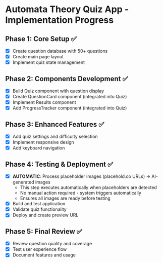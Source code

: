 # Automata Theory Quiz App - Implementation Progress

## Phase 1: Core Setup ✅
- [x] Create question database with 50+ questions
- [x] Create main page layout
- [x] Implement quiz state management

## Phase 2: Components Development ✅
- [x] Build Quiz component with question display
- [x] Create QuestionCard component (integrated into Quiz)
- [x] Implement Results component
- [x] Add ProgressTracker component (integrated into Quiz)

## Phase 3: Enhanced Features ✅
- [x] Add quiz settings and difficulty selection
- [x] Implement responsive design
- [x] Add keyboard navigation

## Phase 4: Testing & Deployment ✅
- [x] **AUTOMATIC**: Process placeholder images (placehold.co URLs) → AI-generated images
  - This step executes automatically when placeholders are detected
  - No manual action required - system triggers automatically
  - Ensures all images are ready before testing
- [x] Build and test application
- [x] Validate quiz functionality
- [x] Deploy and create preview URL

## Phase 5: Final Review ✅
- [x] Review question quality and coverage
- [x] Test user experience flow
- [x] Document features and usage
